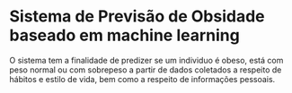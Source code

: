 # Sistema de Previsão de Obsidade baseado em machine learning

O sistema tem a finalidade de predizer se um individuo é obeso, está com peso normal ou com sobrepeso a partir de dados  coletados a respeito de hábitos e estilo de vida, bem como a respeito de informações pessoais.
